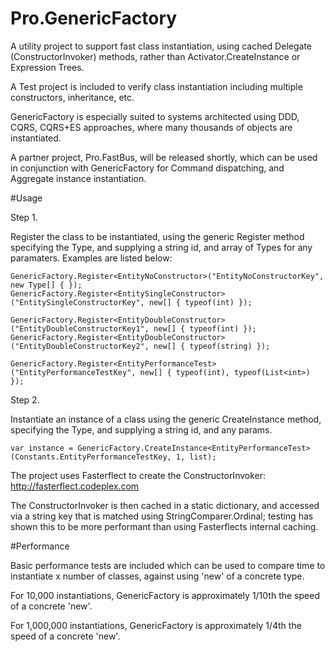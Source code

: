 # Pro.GenericFactory

A utility project to support fast class instantiation, using cached Delegate (ConstructorInvoker) methods, rather than Activator.CreateInstance or Expression Trees.

A Test project is included to verify class instantiation including multiple constructors, inheritance, etc.

GenericFactory is especially suited to systems architected using DDD, CQRS, CQRS+ES approaches, where many thousands of objects are instantiated.

A partner project, Pro.FastBus, will be released shortly, which can be used in conjunction with GenericFactory for Command dispatching, and Aggregate instance instantiation.

#Usage

Step 1. 

Register the class to be instantiated, using the generic Register method specifying the Type, and supplying a string id, and array of Types for any paramaters. Examples are listed below:

    GenericFactory.Register<EntityNoConstructor>("EntityNoConstructorKey", new Type[] { });
    GenericFactory.Register<EntitySingleConstructor>("EntitySingleConstructorKey", new[] { typeof(int) });
    
    GenericFactory.Register<EntityDoubleConstructor>("EntityDoubleConstructorKey1", new[] { typeof(int) });
    GenericFactory.Register<EntityDoubleConstructor>("EntityDoubleConstructorKey2", new[] { typeof(string) });
    
    GenericFactory.Register<EntityPerformanceTest>("EntityPerformanceTestKey", new[] { typeof(int), typeof(List<int>) });


Step 2. 

Instantiate an instance of a class using the generic CreateInstance method, specifying the Type, and supplying a string id, and any params.

    var instance = GenericFactory.CreateInstance<EntityPerformanceTest>(Constants.EntityPerformanceTestKey, 1, list);


The project uses Fasterflect to create the ConstructorInvoker:
http://fasterflect.codeplex.com

The ConstructorInvoker is then cached in a static dictionary, and accessed via a string key that is matched using StringComparer.Ordinal; testing has shown this to be more performant than using Fasterflects internal caching.

#Performance

Basic performance tests are included which can be used to compare time to instantiate x number of classes, against using 'new' of a concrete type.

For 10,000 instantiations, GenericFactory is approximately 1/10th the speed of a concrete 'new'.

For 1,000,000 instantiations, GenericFactory is approximately 1/4th the speed of a concrete 'new'.



 
 
 
